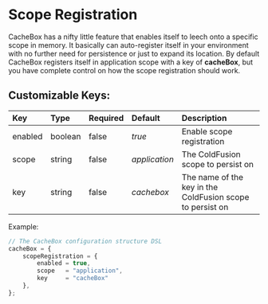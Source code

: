 # Scope Registration

CacheBox has a nifty little feature that enables itself to leech onto a specific scope in memory. It basically can auto-register itself in your environment with no further need for persistence or just to expand its location. By default CacheBox registers itself in application scope with a key of **cacheBox**, but you have complete control on how the scope registration should work.

## Customizable Keys:

| Key | Type | Required | Default | Description |
| :--- | :--- | :--- | :--- | :--- |
| enabled | boolean | false | _true_ | Enable scope registration |
| scope | string | false | _application_ | The ColdFusion scope to persist on |
| key | string | false | _cachebox_ | The name of the key in the ColdFusion scope to persist on |

Example:

```javascript
// The CacheBox configuration structure DSL
cacheBox = {
    scopeRegistration = {
        enabled = true,
        scope   = "application",
        key     = "cacheBox"
    },
};
```


